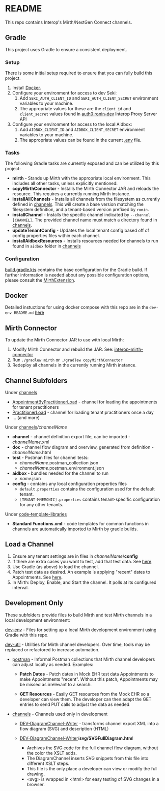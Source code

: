 # README

This repo contains Interop's Mirth/NextGen Connect channels.

## Gradle

This project uses Gradle to ensure a consistent deployment.

### Setup

There is some initial setup required to ensure that you can fully build this project.

1. Install [Docker](https://docs.docker.com/get-docker/).
2. Configure your environment for access to dev Seki:
    1. Add `SEKI_AUTH_CLIENT_ID` and `SEKI_AUTH_CLIENT_SECRET` environment variables to your machine.
    2. The appropriate values for these are the `client_id` and `client_secret` values
       found in [auth0 ronin-dev](https://manage.auth0.com/dashboard/us/ronin-dev/apis/6246324283cdc5003e797b3f/test)
       Interop Proxy Server API
3. Configure your environment for access to the local Aidbox:
    1. Add `AIDBOX_CLIENT_ID` and `AIDBOX_CLIENT_SECRET` environment variables to your machine.
    2. The appropriate values can be found in the current [.env](dev-env/.env) file.

### Tasks

The following Gradle tasks are currently exposed and can be
utilized by this project:

* __mirth__ - Stands up Mirth with the appropriate local environment. This includes all other tasks, unless explicitly
  mentioned.
* __copyMirthConnector__ - Installs the Mirth Connector JAR and reloads the resource. This requires a currently running
  Mirth instance.
* __installAllChannels__ - Installs all channels from the filesystem as currently defined in [channels](channels). This
  will create a base version matching the filesystem definition, and a tenant-based version prefixed by `ronin`.
* __installChannel__ - Installs the specific channel indicated by `--channel [CHANNEL]`. The provided channel name
  must match a directory found in [channels](channels).
* __updateTenantConfig__ - Updates the local tenant config based off of config properties files within each channel.
* __installAidboxResources__ - Installs resources needed for channels to run found in `aidbox` folder
  in [channels](channels)

### Configuration

[build.gradle.kts](build.gradle.kts) contains the base configuration for the Gradle build. If further information is
needed about any possible configuration options, please consult
the [MirthExtension](buildSrc/src/main/kotlin/com/projectronin/interop/gradle/mirth/MirthExtension.kt).

## Docker

Detailed instuctions for using docker compose with this repo are in the `dev-env README.md`
[here](https://github.com/projectronin/interop-mirth-channels/blob/1eb260e3ac4572474a0498400a77eb38395cf600/dev-env/README.md)

## Mirth Connector

To update the Mirth Connector JAR to use with local Mirth:

1. Modify Mirth Connector and rebuild the JAR.
   See: [interop-mirth-connector](https://github.com/projectronin/interop-mirth-connector)
2. Run `./gradlew mirth` or `./gradlew copyMirthConnector`
3. Redeploy all channels in the currently running Mirth instance.

## Channel Subfolders

Under [channels](channels)

* [AppointmentByPractitionerLoad](channels/AppointmentByPractitionerLoad) - channel for loading the
  appointments for tenant practitioners
* [PractitionerLoad](channels/PractitionerLoad) - channel for loading tenant practitioners once a day
* ... (and more)

Under [channels](channels)*/channelName*

* __channel__ - channel definition export file, can be imported - *channelName*.xml
* __doc__ - channel flow diagram and overview, generated from definition - *channelName*.html
* __test__ - Postman files for channel tests:
    * *channelName*.postman_collection.json
    * *channelName*.postman_environment.json
* __aidbox__ - bundles needed for the channel to run
    * *name*.json
* __config__ - contains any local configuration properties files
    * `default.properties` contains the configuration used for the default tenant.
    * `[TENANT-MNEMONIC].properties` contains tenant-specific configuration for any other tenants.

Under [code-template-libraries](code-template-libraries)

* __Standard Functions.xml__ - code templates for common functions in channels
  are automatically imported to Mirth by gradle builds.

## Load a Channel

1. Ensure any tenant settings are in files in *channelName*/__config__
2. If there are extra cases you want to test, add that test data.
   See [here](https://github.com/projectronin/interop-mock-ehr/blob/master/init/README.md).
3. Use Gradle (as above) to load the channel.
4. Patch test data as desired. An example is applying "recent" dates to Appointments.
   See  [here](https://github.com/projectronin/interop-mock-ehr/blob/master/init/README.md).
5. In Mirth: Deploy, Enable, and Start the channel. It polls at its configured interval.

## Development Only

These subfolders provide files to build Mirth and test Mirth channels in a local development environment:

[dev-env](dev-env) - Files for setting up a local Mirth development environment using Gradle with this repo.

[dev-util](dev-util) - Utilities for Mirth channel developers. Over time, tools may be replaced or refactored to
increase automation.

* [postman](dev-util/postman) - Informal Postman collections that Mirth channel developers can adjust locally as needed.
  Examples:

    * __Patch Dates__ - Patch dates in Mock EHR test data Appointments to
      make Appointments "recent". Without this patch, Appointments may be missed as irrelevant to a search.

    * __GET Resources__ - Easily GET resources from the Mock EHR so a developer can view them.
      The developer can then adapt the GET entries to send PUT calls to adjust the data as needed.


* [channels](dev-util/channels) - Channels used only in development

    * [DEV-DiagramChannel-Writer](dev-util/channels/DEV-DiagramChannel-Writer) - transforms channel export XML into a
      flow
      diagram (SVG) and description (HTML)

    * [DEV-DiagramChannel-Writer](dev-util/channels/DEV-DiagramChannel-Writer)/__svg/SVGFullDiagram.html__
        - Archives the SVG code for the full channel flow diagram, without the color the XSLT adds.
        - The DiagramChannel inserts SVG snippets from this file into different XSLT steps.
        - This file is the only place a developer can view or modify the full drawing.
        - &lt;svg> is wrapped in &lt;html> for easy testing of SVG changes in a browser.
